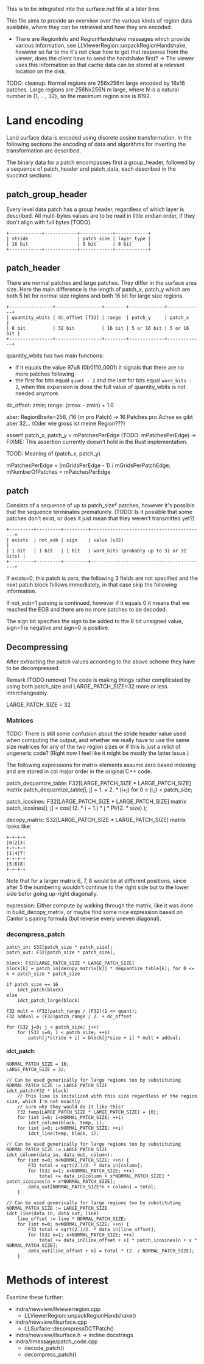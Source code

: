 This is to be integrated into the surface.md file at a later time.

This file aims to provide an overview over the various kinds of region data available, where they can be retrieved and how they are encoded.

- There are RegionInfo and RegionHandshake messages which provide various information,
  see LLViewerRegion::unpackRegionHandshake, however so far to me it's not clear how to
  get that response from the viewer, does the client have to send the handshake first?
  → The viewer uses this information so that cache data can be stored at a relevant
    location on the disk.

TODO: cleanup.
Normal regions are 256x256m large encoded by 16x16 patches.
Large regions are 256Nx256N m large, where N is a natural number in {1, ..., 32}, so the
maximum region size is 8192.

# Land encoding
Land surface data is encoded using discrete cosine transformation.
In the following sections the encoding of data and algorithms for inverting the transformation are described.

The binary data for a patch encompasses first a group_header, followed by a sequence of patch_header and patch_data, each described in the succinct sections:

## patch_group_header
Every level data patch has a group header, regardless of which layer is described.
All multi-bytes values are to be read in little endian order, if they don't align with full bytes [TODO].

```
+------------+------------+------------+------------+
| stride                  | patch_size | layer_type |
| 16 bit                  | 8 bit      | 8 bit      |
+------------+------------+------------+------------+
```

## patch_header

There are normal patches and large patches. They differ in the surface area size. Here
the main difference is the length of patch_x, patch_y which are both 5 bit for normal
size regions and both 16 bit for large size regions.

```
+----------------+-----------------+--------+-------------+-------------+
| quantity_wbits | dc_offset [f32] | range  | patch_y     | patch_x     |
| 8 bit          | 32 bit          | 16 bit | 5 or 16 bit | 5 or 16 bit |
+----------------+-----------------+--------+-------------+-------------+
```

quantity_wbits has two main functions:

- if it equals the value 97u8 (0b0110_0001) it signals that there are no more patches following
- the first for bits equal `quant - 2` and the last for bits equal `word_bits - 2`, when this
  expansion is done the full value of quantity_wbits is not needed anymore.

dc_offset: zmin;
range: (zmax - zmin) + 1.0

aber: RegionBreite=256, /16 (m pro Patch) → 16 Patches pro Achse es gibt aber 32... (Oder wie gross ist meine Region???)

assert! patch_x, patch_y < mPatchesPerEdge (TODO: mPatchesPerEdge)
→ FIXME: This assertion currently doesn't hold in the Rust implementation.

TOOD: Meaning of (patch_x, patch_y)

mPatchesPerEdge = (mGridsPerEdge - 1) / mGridsPerPatchEdge;
mNumberOfPatches = mPatchesPerEdge

## patch
Consists of a sequence of up to patch_size² patches, however it's possible that the sequence
terminates prematurely. (TODO: Is it possible that some patches don't exist, or does it just
mean that they weren't transmitted yet?)

```
+---------+---------+---------+------------------------------------------+
| exists  | not_eob | sign    | value [u32]                              |
| 1 bit   | 1 bit   | 1 bit   | word_bits (probably up to 31 or 32 bits) |
+---------+---------+---------+------------------------------------------+
```

If exists=0, this patch is zero, the following 3 fields are not specified and the next patch block follows immediately, in that case skip the following information.

If not_eob=1 parsing is continued, however if it equals 0 it means that we reached the EOB and there
are no more patches to be decoded.

The sign bit specifies the sign to be added to the 8 bit unsigned value, sign=1 is negative and sign=0 is positive.

## Decompressing
After extracting the patch values according to the above scheme they have to be decompressed.

Remark (TODO remove) The code is making things rather complicated by using both patch_size and LARGE_PATCH_SIZE=32 more or less
interchangeably.

LARGE_PATCH_SIZE = 32

### Matrices
TODO: There is still some confusion about the stride header value used when computing the output, and whether we really have to use the same size matrices for any of the two region sizes or if this is just a relict of ungeneric code? (Right now I feel like it might be mostly the latter issue.)

The following expressions for matrix elements assume zero based indexing and are stored in col major order in the original C++ code.

patch_dequantize_table: F32[LARGE_PATCH_SIZE * LARGE_PATCH_SIZE] matrix
patch_dequantize_table[i, j] = 1. + 2. * (i+j) for 0 ≤ (i,j) < patch_size;

patch_icosines: F32[LARGE_PATCH_SIZE * LARGE_PATCH_SIZE] matrix
patch_icosines[i, j] = cos( (2. * i + 1.) * j * PI/(2. * size) );

decopy_matrix: S32[LARGE_PATCH_SIZE * LARGE_PATCH_SIZE] matrix
looks like:
```text
+-+-+-+
|0|2|3|
+-+-+-+
|1|4|7|
+-+-+-+
|5|6|8|
+-+-+-+
```

Note that for a larger matrix 6, 7, 8 would be at different positions, since after 5 the numbering wouldn't continue to the right side but to the lower side befor going up-right diagonally.

expression: Either compute by walking through the matrix, like it was done in build_decopy_matrix, or maybe find some nice expression based on Cantor's pairing formula (but reverse every uneven diagonal).

### decompress_patch
```text
patch_in: S32[patch_size * patch_size];
patch_out: F32[patch_size * patch_size];

block: F32[LARGE_PATCH_SIZE * LARGE_PATCH_SIZE]
block[k] = patch_in[decopy_matrix[k]] * dequantize_table[k]; for 0 <= k < patch_size * patch_size

if patch_size == 16
    idct_patch(block)
else
    idct_patch_large(block) 

F32 mult = (F32)patch_range / (F32)(1 << quant);
F32 addval = (F32)patch_range / 2. + dc_offset

for (S32 j=0; j < patch_size; j++)
    for (S32 i=0; i < patch_size; ++i)
        patch[j*stride + i] = block[j*size + i] * mult + addval;
```

#### idct_patch:

```text
NORMAL_PATCH_SIZE = 16;
LARGE_PATCH_SIZE = 32;

// Can be used generically for large regions too by substituting NORMAL_PATCH_SIZE := LARGE_PATCH_SIZE
idct_patch(F32 * block)
    // This line is initalized with this size regardless of the region size, which I'm not exactly
    // sure why they would do it like this?
    F32 temp[LARGE_PATCH_SIZE * LARGE_PATCH_SIZE] = {0};
    for (int i=0; i<NORMAL_PATCH_SIZE; ++i)
        idct_column(block, temp, i);
    for (int i=0; i<NORMAL_PATCH_SIZE; ++i)
        idct_line(temp, block, i);

// Can be used generically for large regions too by substituting NORMAL_PATCH_SIZE := LARGE_PATCH_SIZE
idct_column(data_in, data_out, column):
    for (int n=0; n<NORMAL_PATCH_SIZE; ++n) {
        F32 total = sqrt(2.)/2. * data_in[column];
        for (S32 x=1; x<NORMAL_PATCH_SIZE; ++x)
            total += data_in[column + x*NORMAL_PATCH_SIZE] * patch_icosines[n + x*NORMAL_PATCH_SIZE];
        data_out[NORMAL_PATCH_SIZE*n + column] = total;
    }

// Can be used generically for large regions too by substituting NORMAL_PATCH_SIZE := LARGE_PATCH_SIZE
idct_line(data_in, data_out, line)
    line_offset := line * NORMAL_PATCH_SIZE;
    for (int n=0; n<NORMAL_PATCH_SIZE; ++n) {
        F32 total = sqrt(2.)/2. * data_in[line_offset];
        for (S32 x=1; x<NORMAL_PATCH_SIZE; ++x)
            total += data_in[line_offset + x] * patch_icosines[n + x * NORMAL_PATCH_SIZE];
        data_out[line_offset + n] = total * (2. / NORMAL_PATCH_SIZE);
    }
```

# Methods of interest

Examine these further:


- indra/newview/llviewerregion.cpp
  - LLViewerRegion::unpackRegionHandshake()
- indra/newview/llsurface.cpp
  - LLSurface::decompressDCTPatch()
- indra/newview/llsurface.h
  → incline docstrings
- indra/llmessage/patch_code.cpp
  - decode_patch()
  - decompress_patch()
